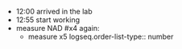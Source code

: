 - 12:00 arrived in the lab
- 12:55 start working
- measure NAD #x4 again:
	- measure x5
	  logseq.order-list-type:: number